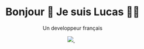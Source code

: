 <h1 align='center'>
  Bonjour 👋 Je suis Lucas 👨‍💻
</h1>

<p align='center'>
  Un developpeur français
</p>

<p align='center'>
  <a href="https://www.linkedin.com/in/lucas-langrand">
    <img src="https://img.shields.io/badge/linkedin-%230077B5.svg?&style=for-the-badge&logo=linkedin&logoColor=white" />
  </a>&nbsp;&nbsp;
</p>

  
